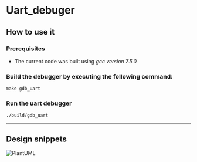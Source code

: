 # Uart_debuger

<!-- TODO: An introduction about the project and its use-cases shall be written here. -->
## How to use it
### Prerequisites
- The current code was built using *gcc version 7.5.0*

### Build the debugger by executing the following command:

```shell
make gdb_uart
```

### Run the uart debugger 

```shell
./build/gdb_uart
```
----------------------------

## Design snippets
<!-- TODO: In case of any modifications in the design.puml -> the steps on the following link shall be followed -->
<!-- https://stackoverflow.com/questions/32203610/how-to-integrate-uml-diagrams-into-gitlab-or-github -->

![PlantUML](http://www.plantuml.com/plantuml/svg/TL91J_Cm3BtdL-GxRTEdxeoggTeE824n8O4G1uGcDtMxGj9KYIk6WFzEWXUH7jWbU_Qp_VpShITmD1aj_j4H3Ke3pek5lArVK94NIeFtyY5mzZ10Xqv-22dnX0hrmN2eb9Ud0C-4a6vxZR_9gu3skvJxhsrdqFi0_N8L0vwimq3MxxwFeQ_pq1lRfNbAM_LQodjo_T35caVN4sRSA73Nm4ZdWjQ1mJ0wFW7MC3KEA4Ik1uhzh1cjexnZ4b1FROjkoS-gv4vf3k-I6S6qMDyXDK30Axr5UGnJAMkHcuqdDocgAbxi20uKHPlYtzYn9_zqyLpAsbeTSETWFFOAz85d9SsfxynxFauCn1Faw_sm3dR4WHKoPXkpWDBMiwzY8UzG0_Lsy2A__rglgtGR_fLXgybZLSrvBl1ol_xW5LFnMSqEA79WGvwzcuKBL-JD1GlYPlFFSOj3Cndz3G00)


